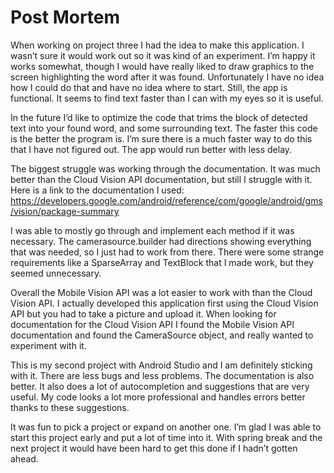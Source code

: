 # Post Mortem
When working on project three I had the idea to make this application. I wasn’t sure it would work out so it was kind of an experiment. I’m happy it works somewhat, though I would have really liked to draw graphics to the screen highlighting the word after it was found. Unfortunately I have no idea how I could do that and have no idea where to start. Still, the app is functional. It seems to find text faster than I can with my eyes so it is useful.

In the future I’d like to optimize the code that trims the block of detected text into your found word, and some surrounding text. The faster this code is the better the program is. I’m sure there is a much faster way to do this that I have not figured out. The app would run better with less delay.

The biggest struggle was working through the documentation. It was much better than the Cloud Vision API documentation, but still I struggle with it. Here is a link to the documentation I used:
https://developers.google.com/android/reference/com/google/android/gms/vision/package-summary

I was able to mostly go through and implement each method if it was necessary. The camerasource.builder had directions showing everything that was needed, so I just had to work from there. There were some strange requirements like a SparseArray and TextBlock that I made work, but they seemed unnecessary.

Overall the Mobile Vision API was a lot easier to work with than the Cloud Vision API. I actually developed this application first using the Cloud Vision API but you had to take a picture and upload it. When looking for documentation for the Cloud Vision API I found the Mobile Vision API documentation and found the CameraSource object, and really wanted to experiment with it.

This is my second project with Android Studio and I am definitely sticking with it. There are less bugs and less problems. The documentation is also better. It also does a lot of autocompletion and suggestions that are very useful. My code looks a lot more professional and handles errors better thanks to these suggestions.

It was fun to pick a project or expand on another one. I’m glad I was able to start this project early and put a lot of time into it. With spring break and the next project it would have been hard to get this done if I hadn’t gotten ahead.

